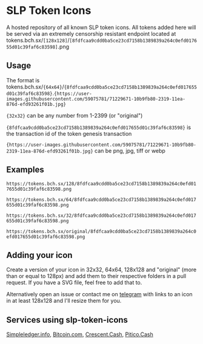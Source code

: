 # SLP Token Icons

A hosted repository of all known SLP token icons. All tokens added here will be served via an extremely censorship resistant endpoint located at tokens.bch.sx/`[128x128]`/`[8fdfcaa9cdd0ba5ce23cd7158b1389839a264c0efd017655d01c39faf6c83598]`.png

## Usage

The format is tokens.bch.sx/`{64x64}`/`{8fdfcaa9cdd0ba5ce23cd7158b1389839a264c0efd017655d01c39faf6c83598}`.`{https://user-images.githubusercontent.com/59075781/71229671-10b9fb80-2319-11ea-876d-efd93261f01b.jpg}`

`{32x32}` can be any number from 1-2399 (or "original")

`{8fdfcaa9cdd0ba5ce23cd7158b1389839a264c0efd017655d01c39faf6c83598}` is the transaction id of the token genesis transaction

`{https://user-images.githubusercontent.com/59075781/71229671-10b9fb80-2319-11ea-876d-efd93261f01b.jpg}` can be png, jpg, tiff or webp

## Examples

`https://tokens.bch.sx/128/8fdfcaa9cdd0ba5ce23cd7158b1389839a264c0efd017655d01c39faf6c83598.png`

`https://tokens.bch.sx/64/8fdfcaa9cdd0ba5ce23cd7158b1389839a264c0efd017655d01c39faf6c83598.png`

`https://tokens.bch.sx/32/8fdfcaa9cdd0ba5ce23cd7158b1389839a264c0efd017655d01c39faf6c83598.png`

`https://tokens.bch.sx/original/8fdfcaa9cdd0ba5ce23cd7158b1389839a264c0efd017655d01c39faf6c83598.png`

## Adding your icon

Create a version of your icon in 32x32, 64x64, 128x128 and "original" (more than or equal to 128px) and add them to their respective folders in a pull request. If you have a SVG file, feel free to add that to.

Alternatively open an issue or contact me on [telegram](https://t.me/kosinusbch) with links to an icon in at least 128x128 and I'll resize them for you.

## Services using slp-token-icons

[Simpleledger.info](https://simpleledger.info), [Bitcoin.com](https://explorer.bitcoin.com/bch/tokens), [Crescent.Cash](https://crescent.cash), [Pitico.Cash](https://pitico.cash/)
